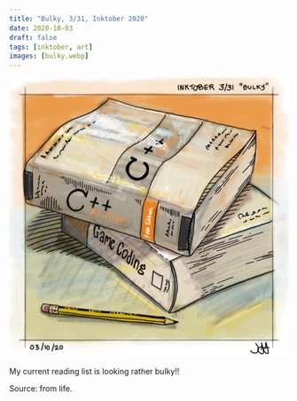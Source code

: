 ```yaml
---
title: "Bulky, 3/31, Inktober 2020"
date: 2020-10-03
draft: false
tags: [inktober, art]
images: [bulky.webp]
---
```


![WEBP](bulky.webp "Bulky")

My current reading list is looking rather bulky!!

Source: from life.
